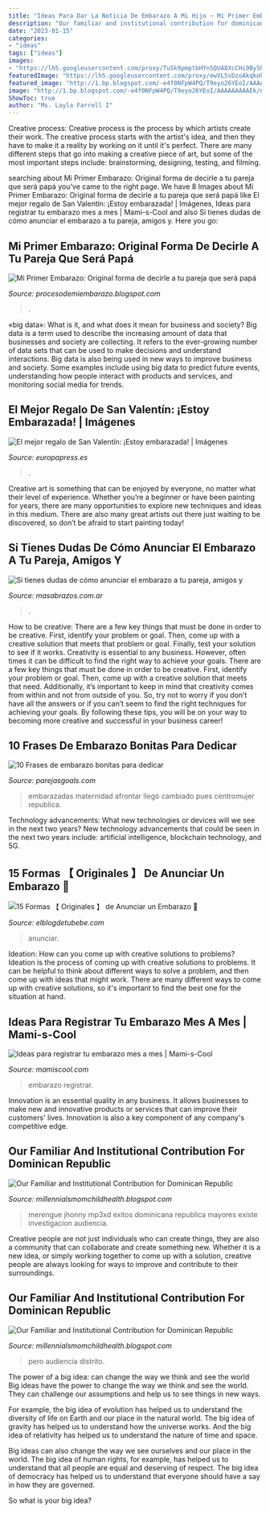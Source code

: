 ```yaml
---
title: "Ideas Para Dar La Noticia De Embarazo A Mi Hijo ~ Mi Primer Embarazo: Original Forma De Decirle A Tu Pareja Que Será Papá"
description: "Our familiar and institutional contribution for dominican republic"
date: "2023-01-15"
categories:
- "ideas"
tags: ["ideas"]
images:
- "https://lh5.googleusercontent.com/proxy/TuSk9pmptbHYn5QUA8XcCHi9By5brfHsympXfF-zRHbfK6CWVzjiPlKEip2-HxtpMizHHkGyVCeUgAH2cTJxy5RP-Po=w1200-h630-n-k-no-nu"
featuredImage: "https://lh5.googleusercontent.com/proxy/ewVL5sDzoAkqkokwYrIYXmGJAM2l3uTZUsPeIdxQX6DeR2aJz9RI14tCZJ1LYhFyuB-zILyfR6Eq-CMyomdSmAAlJOk=w1200-h630-n-k-no-nu"
featured_image: "http://1.bp.blogspot.com/-e4f0NFpW4PQ/T9eyo26YEoI/AAAAAAAAAEk/nVGYx5ToVdI/s1600/DSCF5857.JPG"
image: "http://1.bp.blogspot.com/-e4f0NFpW4PQ/T9eyo26YEoI/AAAAAAAAAEk/nVGYx5ToVdI/s1600/DSCF5857.JPG"
ShowToc: true
author: "Ms. Layla Farrell I"
---
```



Creative process:
Creative process is the process by which artists create their work. The creative process starts with the artist's idea, and then they have to make it a reality by working on it until it's perfect. There are many different steps that go into making a creative piece of art, but some of the most important steps include: brainstorming, designing, testing, and filming.

	

		
searching about Mi Primer Embarazo: Original forma de decirle a tu pareja que será papá you've came to the right page. We have 8 Images about Mi Primer Embarazo: Original forma de decirle a tu pareja que será papá like El mejor regalo de San Valentín: ¡Estoy embarazada! | Imágenes, Ideas para registrar tu embarazo mes a mes | Mami-s-Cool and also Si tienes dudas de cómo anunciar el embarazo a tu pareja, amigos y. Here you go:
		
    
## Mi Primer Embarazo: Original Forma De Decirle A Tu Pareja Que Será Papá

<img loading=lazy src="http://1.bp.blogspot.com/-e4f0NFpW4PQ/T9eyo26YEoI/AAAAAAAAAEk/nVGYx5ToVdI/s1600/DSCF5857.JPG" onerror="this.onerror=null;this.src='https://tse1.mm.bing.net/th?id=OIP.lg0j1MahfP2xT4pyEQHTNwHaFj&amp;pid=15.1';" alt="Mi Primer Embarazo: Original forma de decirle a tu pareja que será papá">

_Source: procesodemiembarazo.blogspot.com_

>. 

	

«big data»: What is it, and what does it mean for business and society?
Big data is a term used to describe the increasing amount of data that businesses and society are collecting. It refers to the ever-growing number of data sets that can be used to make decisions and understand interactions. Big data is also being used in new ways to improve business and society. Some examples include using big data to predict future events, understanding how people interact with products and services, and monitoring social media for trends.

    
## El Mejor Regalo De San Valentín: ¡Estoy Embarazada! | Imágenes

<img loading=lazy src="http://img.europapress.es/fotoweb/fotonoticia_20160211125232_800.jpg" onerror="this.onerror=null;this.src='https://tse1.mm.bing.net/th?id=OIP.lp-6YfNNnpvm4AJKpHT_LwHaEK&amp;pid=15.1';" alt="El mejor regalo de San Valentín: ¡Estoy embarazada! | Imágenes">

_Source: europapress.es_

>. 

	

Creative art is something that can be enjoyed by everyone, no matter what their level of experience. Whether you’re a beginner or have been painting for years, there are many opportunities to explore new techniques and ideas in this medium. There are also many great artists out there just waiting to be discovered, so don’t be afraid to start painting today!

    
## Si Tienes Dudas De Cómo Anunciar El Embarazo A Tu Pareja, Amigos Y

<img loading=lazy src="https://www.masabrazos.com.ar/on/demandware.static/-/Sites-MasAbrazos_AR-Library/default/dwc74cdc53/images/articles/anunciar-segundo-bebe.jpg" onerror="this.onerror=null;this.src='https://tse2.mm.bing.net/th?id=OIP.3DM4lGpBj9BEpRRebL3rNAAAAA&amp;pid=15.1';" alt="Si tienes dudas de cómo anunciar el embarazo a tu pareja, amigos y">

_Source: masabrazos.com.ar_

>. 

	

How to be creative: There are a few key things that must be done in order to be creative. First, identify your problem or goal. Then, come up with a creative solution that meets that problem or goal. Finally, test your solution to see if it works.
Creativity is essential to any business. However, often times it can be difficult to find the right way to achieve your goals. There are a few key things that must be done in order to be creative. First, identify your problem or goal. Then, come up with a creative solution that meets that need. Additionally, it’s important to keep in mind that creativity comes from within and not from outside of you. So, try not to worry if you don’t have all the answers or if you can’t seem to find the right techniques for achieving your goals. By following these tips, you will be on your way to becoming more creative and successful in your business career!

    
## 10 Frases De Embarazo Bonitas Para Dedicar

<img loading=lazy src="https://parejasgoals.com/wp-content/uploads/2019/03/frases-embarazo.jpg" onerror="this.onerror=null;this.src='https://tse3.mm.bing.net/th?id=OIP.OQy1AGg86JUuDLKkqgjM4AHaD5&amp;pid=15.1';" alt="10 Frases de embarazo bonitas para dedicar">

_Source: parejasgoals.com_

>embarazadas maternidad afrontar llegó cambiado pues centromujer republica. 

	

Technology advancements: What new technologies or devices will we see in the next two years?
New technology advancements that could be seen in the next two years include: artificial intelligence, blockchain technology, and 5G.

    
## 15 Formas 【 Originales 】 De Anunciar Un Embarazo 🥇

<img loading=lazy src="https://www.elblogdetubebe.com/wp-content/uploads/2019/04/imagenes-de-sorpresa-de-embarazo-600x330.jpg" onerror="this.onerror=null;this.src='https://tse2.mm.bing.net/th?id=OIP.aNLPODjLj8_cg6FlWM_0EQHaEE&amp;pid=15.1';" alt="15 Formas 【 Originales 】 de Anunciar un Embarazo 🥇">

_Source: elblogdetubebe.com_

>anunciar. 

	

Ideation: How can you come up with creative solutions to problems?
Ideation is the process of coming up with creative solutions to problems. It can be helpful to think about different ways to solve a problem, and then come up with ideas that might work. There are many different ways to come up with creative solutions, so it's important to find the best one for the situation at hand.

    
## Ideas Para Registrar Tu Embarazo Mes A Mes | Mami-s-Cool

<img loading=lazy src="http://mamiscool.com/wp-content/uploads/2015/07/embarazojoaquinbw-1024x322.jpg" onerror="this.onerror=null;this.src='https://tse3.mm.bing.net/th?id=OIP.HubI-TGQgXZEGMKQppmWvQHaCV&amp;pid=15.1';" alt="Ideas para registrar tu embarazo mes a mes | Mami-s-Cool">

_Source: mamiscool.com_

>embarazo registrar. 

	

Innovation is an essential quality in any business. It allows businesses to make new and innovative products or services that can improve their customers' lives. Innovation is also a key component of any company's competitive edge.

    
## Our Familiar And Institutional Contribution For Dominican Republic

<img loading=lazy src="https://lh5.googleusercontent.com/proxy/ewVL5sDzoAkqkokwYrIYXmGJAM2l3uTZUsPeIdxQX6DeR2aJz9RI14tCZJ1LYhFyuB-zILyfR6Eq-CMyomdSmAAlJOk=w1200-h630-n-k-no-nu" onerror="this.onerror=null;this.src='https://tse2.mm.bing.net/th?id=OIP.kSSmqsY_1W8DUO2S9h1S2AHaFj&amp;pid=15.1';" alt="Our Familiar and Institutional Contribution for Dominican Republic">

_Source: millennialsmomchildhealth.blogspot.com_

>merengue jhonny mp3xd exitos dominicana republica mayores existe investigacion audiencia. 

	

Creative people are not just individuals who can create things, they are also a community that can collaborate and create something new. Whether it is a new idea, or simply working together to come up with a solution, creative people are always looking for ways to improve and contribute to their surroundings.

    
## Our Familiar And Institutional Contribution For Dominican Republic

<img loading=lazy src="https://lh5.googleusercontent.com/proxy/TuSk9pmptbHYn5QUA8XcCHi9By5brfHsympXfF-zRHbfK6CWVzjiPlKEip2-HxtpMizHHkGyVCeUgAH2cTJxy5RP-Po=w1200-h630-n-k-no-nu" onerror="this.onerror=null;this.src='https://tse1.mm.bing.net/th?id=OIP.J0Mw1fNtKuXvruPC6NX3UgHaFj&amp;pid=15.1';" alt="Our Familiar and Institutional Contribution for Dominican Republic">

_Source: millennialsmomchildhealth.blogspot.com_

>pero audiencia distrito. 

	

The power of a big idea: can change the way we think and see the world
Big ideas have the power to change the way we think and see the world. They can challenge our assumptions and help us to see things in new ways.


For example, the big idea of evolution has helped us to understand the diversity of life on Earth and our place in the natural world. The big idea of gravity has helped us to understand how the universe works. And the big idea of relativity has helped us to understand the nature of time and space.



Big ideas can also change the way we see ourselves and our place in the world. The big idea of human rights, for example, has helped us to understand that all people are equal and deserving of respect. The big idea of democracy has helped us to understand that everyone should have a say in how they are governed.



So what is your big idea?

